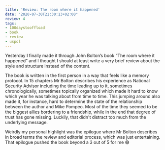 ```yaml
---
title: 'Review: The room where it happened'
date: "2020-07-30T21:30:13+02:00"
review: 4
tags:
- 100daystooffload
- book
- review
- uspol
---
```


Yesterday I finally made it through John Bolton’s book “The room where it happened” and I thought I should at least write a very brief review about the style and structure instead of the content.

The book is written in the first person in a way that feels like a memory protocol. In 15 chapters Mr Bolton describes his experience as National Security Advisor including the time leading up to it, sometimes chronologically, sometimes topically organized which made it hard to know which year he was talking about from time to time. This jumping around also made it, for instance, hard to determine the state of the relationship between the author and Mike Pompeo. Most of the time they seemed to be the biggest allies bordering to a friendship, while in the end that degree of trust has gone missing. Luckily, that didn't distract too much from the underlying message.

Weirdly my personal highlight was the epilogue where Mr Bolton describes in broad terms the review and editorial process, which was just entertaining. That epilogue pushed the book beyond a 3 out of 5 for me 😅
